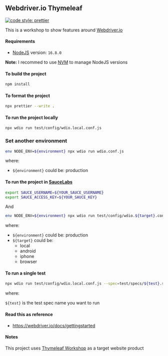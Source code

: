 ## Webdriver.io Thymeleaf

[![code style: prettier](https://img.shields.io/badge/code_style-prettier-ff69b4.svg?style=flat-square)](https://github.com/prettier/prettier)

This is a workshop to show features around [Webdriver.io](https://webdriver.io/)

#### Requirements

- [NodeJS](https://nodejs.org/en/) version: `16.8.0`

**Note:** I recommed to use [NVM](https://github.com/nvm-sh/nvm) to manage NodeJS versions

#### To build the project

```bash
npm install
```

#### To format the project

```bash
npx prettier --write .
```

#### To run the project locally

```bash
npx wdio run test/config/wdio.local.conf.js
```

### Set another environment

```bash
env NODE_ENV=${environment} npx wdio run wdio.conf.js
```

where:

- `${environment}` could be: production

#### To run the project in [SauceLabs](https://saucelabs.com/)

```bash
export SAUCE_USERNAME=${YOUR_SAUCE_USERNAME}
export SAUCE_ACCESS_KEY=${YOUR_SAUCE_KEY}
```

And

```bash
env NODE_ENV=${environment} npx wdio run test/config/wdio.${target}.conf.js
```

where:

- `${environment}` could be: production
- `${target}` could be:
  - local
  - android
  - iphone
  - browser

#### To run a single test

```bash
npx wdio run test/config/wdio.local.conf.js --spec=test/specs/${test}.spec.js
```

where:

`${test}` is the test spec name you want to run

#### Read this as reference

- https://webdriver.io/docs/gettingstarted

#### Notes

This project uses [Thymeleaf Workshop](https://github.com/josdem/thymeleaf-workshop) as a target website product
